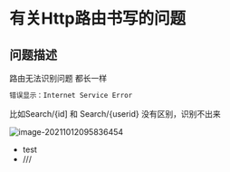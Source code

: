 # 有关Http路由书写的问题

## 问题描述

路由无法识别问题 都长一样

```c#
错误显示：Internet Service Error
```

比如Search/{id] 和 Search/{userid} 没有区别，识别不出来

![image-20211012095836454](D:\D\工作记录\image-20211012095836454.png)

- test
- ///
